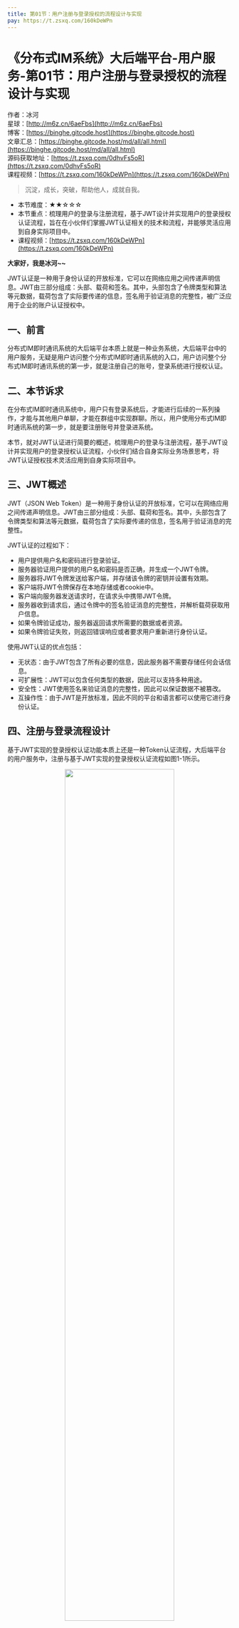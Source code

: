 ```yaml
---
title: 第01节：用户注册与登录授权的流程设计与实现
pay: https://t.zsxq.com/160kDeWPn
---
```


# 《分布式IM系统》大后端平台-用户服务-第01节：用户注册与登录授权的流程设计与实现

作者：冰河
<br/>星球：[http://m6z.cn/6aeFbs](http://m6z.cn/6aeFbs)
<br/>博客：[https://binghe.gitcode.host](https://binghe.gitcode.host)
<br/>文章汇总：[https://binghe.gitcode.host/md/all/all.html](https://binghe.gitcode.host/md/all/all.html)
<br/>源码获取地址：[https://t.zsxq.com/0dhvFs5oR](https://t.zsxq.com/0dhvFs5oR)
<br/>课程视频：[https://t.zsxq.com/160kDeWPn](https://t.zsxq.com/160kDeWPn)

> 沉淀，成长，突破，帮助他人，成就自我。

* 本节难度：★★☆☆☆
* 本节重点：梳理用户的登录与注册流程，基于JWT设计并实现用户的登录授权认证流程，旨在在小伙伴们掌握JWT认证相关的技术和流程，并能够灵活应用到自身实际项目中。
* 课程视频：[https://t.zsxq.com/160kDeWPn](https://t.zsxq.com/160kDeWPn)

**大家好，我是冰河~~**

JWT认证是一种用于身份认证的开放标准，它可以在网络应用之间传递声明信息。JWT由三部分组成：头部、载荷和签名。其中，头部包含了令牌类型和算法等元数据，载荷包含了实际要传递的信息，签名用于验证消息的完整性，被广泛应用于企业的账户认证授权中。

## 一、前言

分布式IM即时通讯系统的大后端平台本质上就是一种业务系统，大后端平台中的用户服务，无疑是用户访问整个分布式IM即时通讯系统的入口，用户访问整个分布式IM即时通讯系统的第一步，就是注册自己的账号，登录系统进行授权认证。

## 二、本节诉求

在分布式IM即时通讯系统中，用户只有登录系统后，才能进行后续的一系列操作，才能与其他用户单聊，才能在群组中实现群聊。所以，用户使用分布式IM即时通讯系统的第一步，就是要注册账号并登录进系统。

本节，就对JWT认证进行简要的概述，梳理用户的登录与注册流程，基于JWT设计并实现用户的登录授权认证流程，小伙伴们结合自身实际业务场景思考，将JWT认证授权技术灵活应用到自身实际项目中。

## 三、JWT概述

JWT（JSON Web Token）是一种用于身份认证的开放标准，它可以在网络应用之间传递声明信息。JWT由三部分组成：头部、载荷和签名。其中，头部包含了令牌类型和算法等元数据，载荷包含了实际要传递的信息，签名用于验证消息的完整性。

JWT认证的过程如下：

* 用户提供用户名和密码进行登录验证。
* 服务器验证用户提供的用户名和密码是否正确，并生成一个JWT令牌。
* 服务器将JWT令牌发送给客户端，并存储该令牌的密钥并设置有效期。
* 客户端将JWT令牌保存在本地存储或者cookie中。
* 客户端向服务器发送请求时，在请求头中携带JWT令牌。
* 服务器收到请求后，通过令牌中的签名验证消息的完整性，并解析载荷获取用户信息。
* 如果令牌验证成功，服务器返回请求所需要的数据或者资源。
* 如果令牌验证失败，则返回错误响应或者要求用户重新进行身份认证。

使用JWT认证的优点包括：

* 无状态：由于JWT包含了所有必要的信息，因此服务器不需要存储任何会话信息。
* 可扩展性：JWT可以包含任何类型的数据，因此可以支持多种用途。
* 安全性：JWT使用签名来验证消息的完整性，因此可以保证数据不被篡改。
* 互操作性：由于JWT是开放标准，因此不同的平台和语言都可以使用它进行身份认证。

## 四、注册与登录流程设计

基于JWT实现的登录授权认证功能本质上还是一种Token认证流程，大后端平台的用户服务中，注册与基于JWT实现的登录授权认证流程如图1-1所示。

<div align="center">
    <img src="https://binghe.gitcode.host/images/project/im/2024-01-05-001.png?raw=true" width="70%">
    <br/>
</div>

可以看到，用户基于大后端平台进行注册的流程如下所示。

## 查看完整文章

加入[冰河技术](https://public.zsxq.com/groups/15552115418882.html)知识星球，解锁完整技术文章与完整代码
